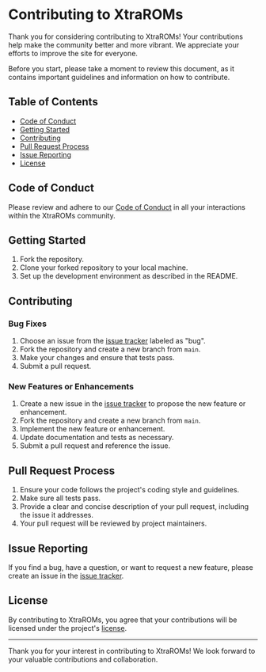 # Contributing to XtraROMs

Thank you for considering contributing to XtraROMs! Your contributions help make the community better and more vibrant. We appreciate your efforts to improve the site for everyone.

Before you start, please take a moment to review this document, as it contains important guidelines and information on how to contribute.

## Table of Contents

- [Code of Conduct](#code-of-conduct)
- [Getting Started](#getting-started)
- [Contributing](#contributing)
- [Pull Request Process](#pull-request-process)
- [Issue Reporting](#issue-reporting)
- [License](#license)

## Code of Conduct

Please review and adhere to our [Code of Conduct](CODE_OF_CONDUCT.md) in all your interactions within the XtraROMs community.

## Getting Started

1. Fork the repository.
2. Clone your forked repository to your local machine.
3. Set up the development environment as described in the README.

## Contributing

### Bug Fixes

1. Choose an issue from the [issue tracker](https://github.com/llSiddharthll/XtraROMs/issues) labeled as "bug".
2. Fork the repository and create a new branch from `main`.
3. Make your changes and ensure that tests pass.
4. Submit a pull request.

### New Features or Enhancements

1. Create a new issue in the [issue tracker](https://github.com/llSiddharthll/XtraROMs/issues) to propose the new feature or enhancement.
2. Fork the repository and create a new branch from `main`.
3. Implement the new feature or enhancement.
4. Update documentation and tests as necessary.
5. Submit a pull request and reference the issue.

## Pull Request Process

1. Ensure your code follows the project's coding style and guidelines.
2. Make sure all tests pass.
3. Provide a clear and concise description of your pull request, including the issue it addresses.
4. Your pull request will be reviewed by project maintainers.

## Issue Reporting

If you find a bug, have a question, or want to request a new feature, please create an issue in the [issue tracker](https://github.com/llSiddharthll/XtraROMs/issues).

## License

By contributing to XtraROMs, you agree that your contributions will be licensed under the project's [license](LICENSE).

---

Thank you for your interest in contributing to XtraROMs! We look forward to your valuable contributions and collaboration.
